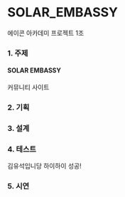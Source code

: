 # SOLAR_EMBASSY
에이콘 아카데미 프로젝트 1조

### 1. 주제
#### SOLAR EMBASSY
커뮤니티 사이트

### 2. 기획

### 3. 설계

### 4. 테스트
김유석입니당 하이하이
성공!
### 5. 시연
